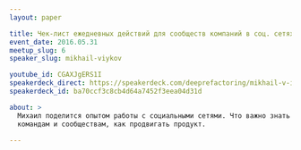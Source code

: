 ```yaml
---
layout: paper

title: Чек-лист ежедневных действий для сообществ компаний в соц. сетях
event_date: 2016.05.31
meetup_slug: 6
speaker_slug: mikhail-viykov

youtube_id: CGAXJgERS1I
speakerdeck_direct: https://speakerdeck.com/deeprefactoring/mikhail-v-iukov-chiek-list-iezhiednievnykh-dieistvii-dlia-soobshchiestv-kompanii-v-sots-sietiakh#
speakerdeck_id: ba70ccf3c8cb4d64a7452f3eea04d31d

about: >
  Михаил поделится опытом работы с социальными сетями. Что важно знать 
  командам и сообществам, как продвигать продукт.

---
```

